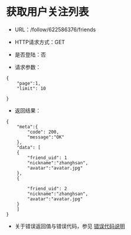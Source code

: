 # 获取用户关注列表

- URL：/follow/622586376/friends

- HTTP请求方式：GET

- 是否登陆：否

- 请求参数：

```
{
    "page":1,
    "limit": 10 
      
}
```

- 返回结果：

```
{
    "meta":{
        "code": 200,
        "message":"OK"
    },
    "data": [
    {
        "friend_uid": 1
        "nickname":"zhanghsan",
        "avatar":"avatar.jpg"
    },
    {
        
        "friend_uid": 2
        "nickname":"zhanghsan",
        "avatar":"avatar.jpg"
    }
    ]   
}
```

- 关于错误返回值与错误代码，参见 [错误代码说明](../README.md)